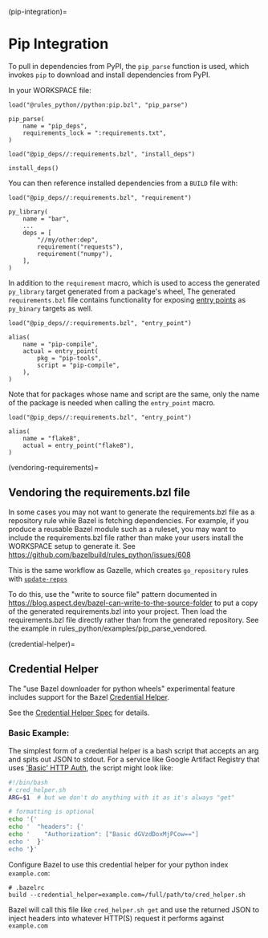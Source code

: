 (pip-integration)=
# Pip Integration

To pull in dependencies from PyPI, the `pip_parse` function is used, which
invokes `pip` to download and install dependencies from PyPI.

In your WORKSPACE file:

```starlark
load("@rules_python//python:pip.bzl", "pip_parse")

pip_parse(
    name = "pip_deps",
    requirements_lock = ":requirements.txt",
)

load("@pip_deps//:requirements.bzl", "install_deps")

install_deps()
```

You can then reference installed dependencies from a `BUILD` file with:

```starlark
load("@pip_deps//:requirements.bzl", "requirement")

py_library(
    name = "bar",
    ...
    deps = [
        "//my/other:dep",
        requirement("requests"),
        requirement("numpy"),
    ],
)
```

In addition to the `requirement` macro, which is used to access the generated `py_library`
target generated from a package's wheel, The generated `requirements.bzl` file contains
functionality for exposing [entry points][whl_ep] as `py_binary` targets as well.

[whl_ep]: https://packaging.python.org/specifications/entry-points/

```starlark
load("@pip_deps//:requirements.bzl", "entry_point")

alias(
    name = "pip-compile",
    actual = entry_point(
        pkg = "pip-tools",
        script = "pip-compile",
    ),
)
```

Note that for packages whose name and script are the same, only the name of the package
is needed when calling the `entry_point` macro.

```starlark
load("@pip_deps//:requirements.bzl", "entry_point")

alias(
    name = "flake8",
    actual = entry_point("flake8"),
)
```

(vendoring-requirements)=
## Vendoring the requirements.bzl file

In some cases you may not want to generate the requirements.bzl file as a repository rule
while Bazel is fetching dependencies. For example, if you produce a reusable Bazel module
such as a ruleset, you may want to include the requirements.bzl file rather than make your users
install the WORKSPACE setup to generate it.
See https://github.com/bazelbuild/rules_python/issues/608

This is the same workflow as Gazelle, which creates `go_repository` rules with
[`update-repos`](https://github.com/bazelbuild/bazel-gazelle#update-repos)

To do this, use the "write to source file" pattern documented in
https://blog.aspect.dev/bazel-can-write-to-the-source-folder
to put a copy of the generated requirements.bzl into your project.
Then load the requirements.bzl file directly rather than from the generated repository.
See the example in rules_python/examples/pip_parse_vendored.


(credential-helper)=
## Credential Helper

The "use Bazel downloader for python wheels" experimental feature includes support for the Bazel
[Credential Helper][cred-helper-design].

See the [Credential Helper Spec][cred-helper-spec] for details.

[cred-helper-design]: https://github.com/bazelbuild/proposals/blob/main/designs/2022-06-07-bazel-credential-helpers.md
[cred-helper-spec]: https://github.com/EngFlow/credential-helper-spec/blob/main/spec.md


### Basic Example:

The simplest form of a credential helper is a bash script that accepts an arg and spits out JSON to
stdout. For a service like Google Artifact Registry that uses ['Basic' HTTP Auth][rfc7617], the
script might look like:

```bash
#!/bin/bash
# cred_helper.sh
ARG=$1  # but we don't do anything with it as it's always "get"

# formatting is optional
echo '{'
echo '  "headers": {'
echo '    "Authorization": ["Basic dGVzdDoxMjPCow=="]
echo '  }'
echo '}'
```

Configure Bazel to use this credential helper for your python index `example.com`:

```
# .bazelrc
build --credential_helper=example.com=/full/path/to/cred_helper.sh
```

Bazel will call this file like `cred_helper.sh get` and use the returned JSON to inject headers
into whatever HTTP(S) request it performs against `example.com`

[rfc7617]: https://datatracker.ietf.org/doc/html/rfc7617
